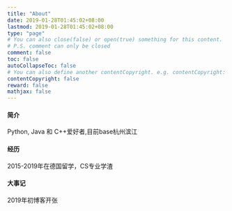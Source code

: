 ```yaml
---
title: "About"
date: 2019-01-28T01:45:02+08:00
lastmod: 2019-01-28T01:45:02+08:00
type: "page"
# You can also close(false) or open(true) something for this content.
# P.S. comment can only be closed
comment: false
toc: false
autoCollapseToc: false
# You can also define another contentCopyright. e.g. contentCopyright: "This is another copyright."
contentCopyright: false
reward: false
mathjax: false
---
```


#### 简介
Python, Java 和 C++爱好者,目前base杭州滨江
#### 经历
2015-2019年在德国留学，CS专业学渣
#### 大事记
2019年初博客开张
<!--more-->
